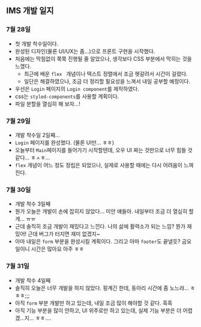 ## IMS 개발 일지



### 7월 28일

* 첫 개발 착수일이다.
* 완성된 디자인(물론 UI/UX는 좀...)으로 프론트 구현을 시작했다.
* 처음에는 막힘없이 쭉쭉 진행될 줄 알았으나, 생각보다 CSS 부분에서 막히는 것을 느꼈다.
  * 최근에 배운 `flex ` 개념이나 텍스트 정렬에서 조금 헷갈려서 시간이 걸렸다.
  * 일단은 해결하였으나, 조금 더 정리할 필요성을 느껴서 내일 공부할 예정이다.
* 우선은 `Login` 페이지의 `Login component`를 제작하였다.
*  css는 `styled-components`를 사용할 계획이다. 
* 파일 분할을 열심히 해 보자...!



### 7월 29일

* 개발 착수일 2일째...
* `Login` 페이지를 완성했다. (물론 UI만... ㅎㅎ)
* 오늘부터 `Main`페이지를 들어가기 시작할텐데, 오우 UI 짜는 것만으로 너무 힘들 것 같다... ㅎㅅㅎ...
* `flex` 개념이 어느 정도 정립은 되었으나, 실제로 사용할 때에는 다시 어려움이 느껴진다.



### 7월 30일

* 개발 착수 3일째
* 뭔가 오늘은 개발이 손에 잡히지 않았다... 미안 얘들아. 내일부터 조금 더 열심히 할게... ㅠㅠ
* 근데 솔직히 조금 개발이 재밌다고 느낀다. 나의 삶에 활력소가 되는 느낌? 뭔가 재밌어! 근데 버그가 터지면 재미 없겠지~
* 아마 내일은 `form` 부분을 완성시킬 계획이다. 그리고 아마 `footer`도 끝낼듯? 금요일이니 시간은 많아요 아주 ㅎㅎ



### 7월 31일

* 개발 착수 4일째
* 솔직히 오늘은 너무 개발을 하지 않았다. 핑계긴 한데, 동아리 시간에 좀 노느랴... ㅎㅎㅎ;;;
* 아직 `form` 부분 개발만 하고 있는데, 내일 조금 많이 해야할 것 같다. 흑흑
* 아직 기능 부분을 많이 안하고, UI 위주로만 하고 있는데, 실제 기능 부분은 더 어렵겠...지... ㅎㅎ....